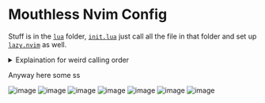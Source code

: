 # Mouthless Nvim Config

Stuff is in the [`lua`](lua) folder, [`init.lua`](init.lua) just call all the file in that folder and set up [`lazy.nvim`](https://github.com/folke/lazy.nvim) as well.
<details>
  
<summary>Explaination for weird calling order</summary>
  
The weird calling order is because some plugin like [`indent-blankline.nvim`](https://github.com/lukas-reineke/indent-blankline.nvim) refuse to start without their highlight group, and the base config need [`nvim-web-devicons`](https://github.com/nvim-tree/nvim-web-devicons) so the weird calling order allow this. First call all the basic config in [`config.main`](https://github.com/Mouthless-Stoat/Nvim-config/blob/main/lua/config/main.lua) then install and bootstrap `lazy.nvim`, then setup the colorscheme in [`config.theme.main`](https://github.com/Mouthless-Stoat/Nvim-config/blob/main/lua/config/theme/main.lua) so that lazy plugin can have their hl group then install lazy plugin in [`lua/plugin`](lua/plugins) then finally set up the statusline cus it need the devicons

</details>

Anyway here some ss

![image](https://github.com/Mouthless-Stoat/Nvim-config/assets/89868169/fc72dd7c-861f-498e-8916-8ca36b4a01e5)
![image](https://github.com/Mouthless-Stoat/Nvim-config/assets/89868169/5f174629-227f-49de-8455-54f7d3cf1310)
![image](https://github.com/Mouthless-Stoat/Nvim-config/assets/89868169/5e6e6bb3-27bc-4574-aaf6-85d13d128196)
![image](https://github.com/Mouthless-Stoat/Nvim-config/assets/89868169/fe4b9c6f-34f5-45de-9ce1-97f5f33eda83)
![image](https://github.com/Mouthless-Stoat/Nvim-config/assets/89868169/c3e33bd0-8445-4ccf-b27f-daeeb6465a7e)
![image](https://github.com/Mouthless-Stoat/Nvim-config/assets/89868169/e7478145-5621-4ee1-a193-df5a487ad172)
![image](https://github.com/Mouthless-Stoat/Nvim-config/assets/89868169/4d005d2a-c844-43f6-8578-0392ec920eb2)


